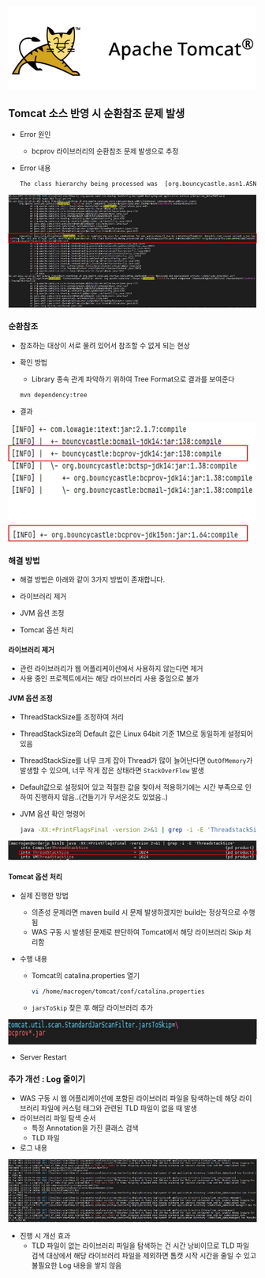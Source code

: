 ![tomcat](./images/tomcat.jpg)



## Tomcat 소스 반영 시 순환참조 문제 발생

- Error 원인

  - bcprov 라이브러리의 순환참조 문제 발생으로 추정

- Error 내용

  ```bash
  The class hierarchy being processed was  [org.bouncycastle.asn1.ASN1EncodableVector->org.bouncycastle.asn1.DEREncodableVector->org.bouncycastle.asn1.ASN1EncodableVector
  ```

![1](./images/1.jpg)



### 순환참조

- 참조하는 대상이 서로 물려 있어서 참조할 수 없게 되는 현상

- 확인 방법 

  - Library 종속 관계 파악하기 위하여 Tree Format으로 결과를 보여준다

  ```bash
  mvn dependency:tree
  ```

- 결과

![2](./images/2.jpg)



### 해결 방법

- 해결 방법은 아래와 같이 3가지 방법이 존재합니다.

- 라이브러리 제거
- JVM 옵션 조정
- Tomcat 옵션 처리



#### 라이브러리 제거

- 관련 라이브러리가 웹 어플리케이션에서 사용하지 않는다면 제거
- 사용 중인 프로젝트에서는 해당 라이브러리 사용 중임으로 불가



#### JVM 옵션 조정

- ThreadStackSize를 조정하여 처리

- ThreadStackSize의 Default 값은 Linux 64bit 기준 1M으로 동일하게 설정되어 있음

- ThreadStackSize를 너무 크게 잡아 Thread가 많이 늘어난다면 `OutOfMemory`가 발생할 수 있으며, 너무 작게 잡은 상태라면 `StackOverFlow` 발생

- Default값으로 설정되어 있고 적절한 값을 찾아서 적용하기에는 시간 부족으로 인하여 진행하지 않음..(건들기가 무서운것도 있었음..)

- JVM 옵션 확인 명령어

  ```bash
  java -XX:+PrintFlagsFinal -version 2>&1 | grep -i -E 'ThreadstackSize'
  ```

![3](./images/3.jpg)



#### Tomcat 옵션 처리

- 실제 진행한 방법

  - 의존성 문제라면 maven build 시 문제 발생하겠지만 build는 정상적으로 수행됨
  - WAS 구동 시 발생된 문제로 판단하여 Tomcat에서 해당 라이브러리 Skip 처리함

- 수행 내용

  - Tomcat의 catalina.properties 열기

    ```bash
    vi /home/macrogen/tomcat/conf/catalina.properties
    ```

  - `jarsToSkip` 찾은 후 해당 라이브러리 추가

![4](./images/4.jpg)

- Server Restart



### 추가 개선 : Log 줄이기

- WAS 구동 시 웹 어플리케이션에 포함된 라이브러리 파일을 탐색하는데 해당 라이브러리 파일에 커스텀 태그와 관련된 TLD 파일이 없을 때 발생
- 라이브러리 파일 탐색 순서
  - 특정 Annotation을 가진 클래스 검색
  - TLD 파일
- 로그 내용

![5](./images/5.jpg)

- 진행 시 개선 효과
  - TLD 파일이 없는 라이브러리 파일을 탐색하는 건 시간 낭비이므로 TLD 파일 검색 대상에서 해당 라이브러리 파일을 제외하면 톰캣 시작 시간을 줄일 수 있고 불필요한 Log 내용을 쌓지 않음
